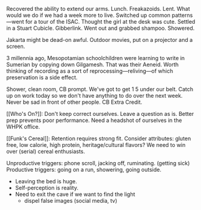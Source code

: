 Recovered the ability to extend our arms. Lunch. Freakazoids. Lent. What would we do if we had a week more to live. Switched up common patterns—went for a tour of the ISAC. Thought the girl at the desk was cute. Settled in a Stuart Cubicle. Gibberlink. Went out and grabbed shampoo. Showered. 

Jakarta might be dead-on awful.
Outdoor movies, put on a projector and a screen.

3 millennia ago, Mesopotamian schoolchildren were learning to write in Sumerian by copying down Gilgamesh. That was their Aeneid. Worth thinking of recording as a sort of reprocessing—reliving—of which preservation is a side effect.

Shower, clean room, CB prompt. We've got to get 1 5 under our belt. 
Catch up on work today so we don't have anything to do over the next week. 
Never be sad in front of other people. 
CB Extra Credit.

[[Who's On?]]: Don't keep correct ourselves. Leave a question as is. 
Better prep prevents poor performance. 
Need a headshot of ourselves in the WHPK office.

[[Funk's Cereal]]: Retention requires strong fit. Consider attributes: gluten free, low calorie, high protein, heritage/cultural flavors? We need to win over (serial) cereal enthusiasts.

Unproductive triggers: phone scroll, jacking off, ruminating. (getting sick)
Productive triggers: going on a run, showering, going outside. 
- Leaving the bed is huge.
- Self-perception is reality.
- Need to exit the cave if we want to find the light
	- dispel false images (social media, tv)
